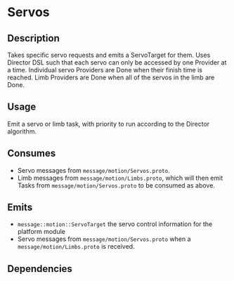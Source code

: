 # Servos

## Description

Takes specific servo requests and emits a ServoTarget for them. Uses Director DSL such that each servo can only be accessed by one Provider at a time.
Individual servo Providers are Done when their finish time is reached.
Limb Providers are Done when all of the servos in the limb are Done.

## Usage

Emit a servo or limb task, with priority to run according to the Director algorithm.

## Consumes

- Servo messages from `message/motion/Servos.proto`.
- Limb messages from `message/motion/Limbs.proto`, which will then emit Tasks from `message/motion/Servos.proto` to be consumed as above.

## Emits

- `message::motion::ServoTarget` the servo control information for the platform module
- Servo messages from `message/motion/Servos.proto` when a `message/motion/Limbs.proto` is received.

## Dependencies
